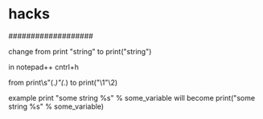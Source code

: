 # hacks


###################

change from print "string" to print("string")

in notepad++ cntrl+h

from print\s"(.*)"(.*) to print\("\1"\2\)

example print "some string %s" % some_variable will become print("some string %s" % some_variable)